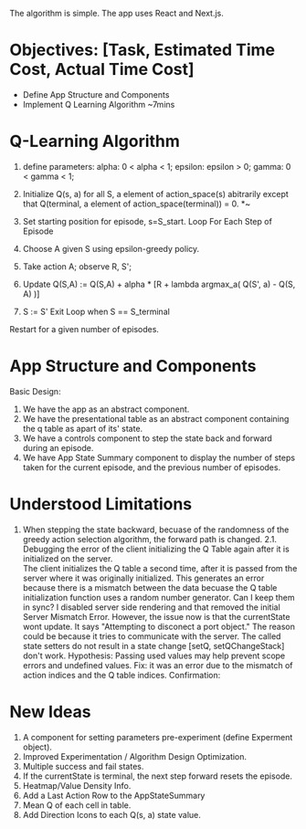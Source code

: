 The algorithm is simple. 
The app uses React and Next.js.

# Objectives: [Task, Estimated Time Cost, Actual Time Cost] 
* Define App Structure and Components
* Implement Q Learning Algorithm
~7mins

# Q-Learning Algorithm
1. define parameters:
alpha: 0 < alpha < 1;
epsilon: epsilon > 0;
gamma: 0 < gamma < 1;

2. Initialize Q(s, a) for all S, a element of action_space(s) abitrarily except
that Q(terminal, a element of action_space(terminal)) = 0.
*~
3. Set starting position for episode, s=S_start.
Loop For Each Step of Episode
4. Choose A given S using epsilon-greedy policy.
5. Take action A; observe R, S';
6. Update Q(S,A) := Q(S,A) + alpha * [R + lambda argmax_a( Q(S', a) - Q(S, A) )]
7. S := S'
Exit Loop when S == S_terminal

Restart for a given number of episodes.

# App Structure and Components
Basic Design:
1. We have the app as an abstract component.
2. We have the presentational table as an abstract component 
containing the q table as apart of its' state.
3. We have a controls component to step the state back and forward during an episode.
4. We have App State Summary component to display the number of steps taken for the current episode, and the previous number of episodes.

# Understood Limitations
1. When stepping the state backward, becuase of the randomness of the greedy action selection algorithm, the forward path is changed.
2.1. Debugging the error of the client  initializing the Q Table again after it is initialized on the server.  
The client initializes the Q table a second time, after it is passed from the server where it was originally initialized. This generates an error because there is a mismatch between the data becuase the Q table initialization function uses a random number generator.
Can I keep them in sync?
I disabled server side rendering and that removed the initial Server Mismatch Error. However, the issue now is that the currentState wont update. It says "Attempting to disconect a port object." The reason could be because it tries to communicate with the server. The called state setters do not result in a state change [setQ, setQChangeStack] don't work.
Hypothesis: Passing used values may help prevent scope errors and undefined values.
Fix: it was an error due to the mismatch of action indices and the Q table indices.
Confirmation:

# New Ideas
1. A component for setting parameters pre-experiment (define Experment object).
2. Improved Experimentation / Algorithm Design Optimization.
3. Multiple success and fail states.
4. If the currentState is terminal, the next step forward resets the episode. 
5. Heatmap/Value Density Info.
6. Add a Last Action Row to the AppStateSummary
7. Mean Q of each cell in table.
8. Add Direction Icons to each Q(s, a) state value.
